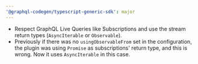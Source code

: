```yaml
---
'@graphql-codegen/typescript-generic-sdk': major
---
```


- Respect GraphQL Live Queries like Subscriptions and use the stream return types (`AsyncIterable` or `Observable`).
- Previously if there was no `usingObservableFrom` set in the configuration, the plugin was using `Promise` as subscriptions' return type, and this is wrong. Now it uses `AsyncIterable` in this case.
